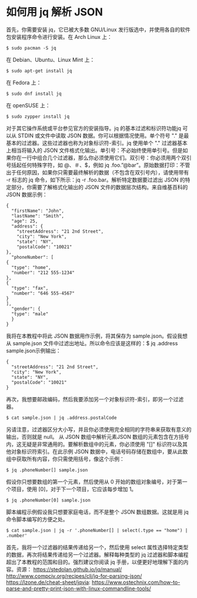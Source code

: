 
# 如何用 jq 解析 JSON

首先，你需要安装 jq，它已被大多数 GNU/Linux 发行版选中，并使用各自的软件包安装程序命令进行安装。在 Arch Linux 上：
```
$ sudo pacman -S jq
```
在 Debian、Ubuntu、Linux Mint 上：
```
$ sudo apt-get install jq
```
在 Fedora 上：
```
$ sudo dnf install jq
```
在 openSUSE 上：
```
$ sudo zypper install jq
```
对于其它操作系统或平台参见官方的安装指导。jq 的基本过滤和标识符功能jq 可以从 STDIN 或文件中读取 JSON 数据。你可以根据情况使用。单个符号 "." 是最基本的过滤器。这些过滤器也称为对象标识符-索引。jq 使用单个 "." 过滤器基本上相当将输入的 JSON 文件格式化输出。单引号：不必始终使用单引号。但是如果你在一行中组合几个过滤器，那么你必须使用它们。双引号：你必须用两个双引号括起任何特殊字符，如 @、＃、$，例如 jq .foo.”@bar”。原始数据打印：不管出于任何原因，如果你只需要最终解析的数据（不包含在双引号内），请使用带有 -r 标志的 jq 命令，如下所示：jq -r .foo.bar。解析特定数据要过滤出 JSON 的特定部分，你需要了解格式化输出的 JSON 文件的数据层次结构。来自维基百科的 JSON 数据示例：
```
{
  "firstName": "John",
  "lastName": "Smith",
  "age": 25,
  "address": {
    "streetAddress": "21 2nd Street",
    "city": "New York",
    "state": "NY",
    "postalCode": "10021"
},
  "phoneNumber": [
{
  "type": "home",
  "number": "212 555-1234"
},
{
  "type": "fax",
  "number": "646 555-4567"
}
],
  "gender": {
  "type": "male"
  }
}
```

我将在本教程中将此 JSON 数据用作示例，将其保存为 sample.json。假设我想从 sample.json 文件中过滤出地址。所以命令应该是这样的：$ jq .address sample.json示例输出：
```
{
  "streetAddress": "21 2nd Street",
  "city": "New York",
  "state": "NY",
  "postalCode": "10021"
}
```
再次，我想要邮政编码，然后我要添加另一个对象标识符-索引，即另一个过滤器。
```
$ cat sample.json | jq .address.postalCode
```
另请注意，过滤器区分大小写，并且你必须使用完全相同的字符串来获取有意义的输出，否则就是 null。
从 JSON 数组中解析元素JSON 数组的元素包含在方括号内，这无疑是非常通用的。要解析数组中的元素，你必须使用 "[]" 标识符以及其他对象标识符索引。在此示例 JSON 数据中，电话号码存储在数组中，要从此数组中获取所有内容，你只需使用括号，像这个示例：
```
$ jq .phoneNumber[] sample.json
```
假设你只想要数组的第一个元素，然后使用从 0 开始的数组对象编号，对于第一个项目，使用 [0]，对于下一个项目，它应该每步增加 1。
```
$ jq .phoneNumber[0] sample.json
```
脚本编程示例假设我只想要家庭电话，而不是整个 JSON 数组数据。这就是用 jq 命令脚本编写的方便之处。
```
$ cat sample.json | jq -r '.phoneNumber[] | select(.type == "home") | .number'
```
首先，我将一个过滤器的结果传递给另一个，然后使用 select 属性选择特定类型的数据，再次将结果传递给另一个过滤器。解释每种类型的 jq 过滤器和脚本编程超出了本教程的范围和目的。强烈建议你阅读 jq 手册，以便更好地理解下面的内容。资源：
https://stedolan.github.io/jq/manual/
http://www.compciv.org/recipes/cli/jq-for-parsing-json/
https://lzone.de/cheat-sheet/jqvia: 
https://www.ostechnix.com/how-to-parse-and-pretty-print-json-with-linux-commandline-tools/

